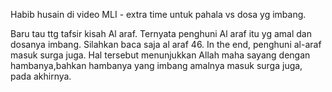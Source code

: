 Habib husain di video MLI - extra time untuk pahala vs dosa yg imbang.

Baru tau ttg tafsir kisah Al araf. Ternyata penghuni Al araf itu yg amal dan dosanya imbang. Silahkan baca saja al araf 46.
In the end, penghuni al-araf masuk surga juga.
Hal tersebut menunjukkan Allah maha sayang dengan hambanya,bahkan hambanya yang imbang amalnya masuk surga juga, pada akhirnya.